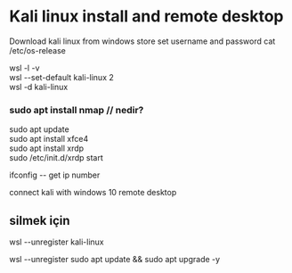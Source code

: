 # Kali linux install and remote desktop
Download kali linux from windows store
set username and password
cat /etc/os-release

wsl -l -v  
wsl --set-default kali-linux 2  
wsl -d kali-linux  

### sudo apt install nmap // nedir?

sudo apt update  
sudo apt install xfce4  
sudo apt install xrdp  
sudo /etc/init.d/xrdp start  

ifconfig    -- get ip number  

connect kali with windows 10 remote desktop  

## silmek için
wsl --unregister kali-linux

wsl --unregister
sudo apt update && sudo apt upgrade -y

